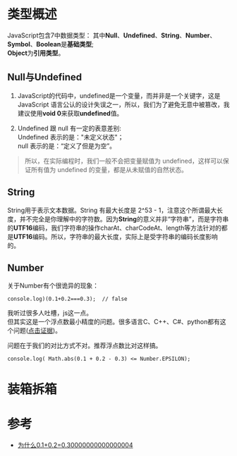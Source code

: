 # 类型概述
JavaScript包含7中数据类型：
其中**Null**、**Undefined**、**String**、**Number**、**Symbol**、**Boolean**是**基础类型**;    
**Object**为**引用类型**。

## Null与Undefined
1. JavaScript的代码中，undefined是一个变量，而并非是一个关键字，这是 JavaScript 语言公认的设计失误之一，所以，我们为了避免无意中被篡改，我建议使用**void 0**来获取**undefined**值。

2. Undefined 跟 null 有一定的表意差别:      
 Undefined 表示的是："未定义状态"；      
 null 表示的是：“定义了但是为空”。     
> 所以，在实际编程时，我们一般不会把变量赋值为 undefined，这样可以保证所有值为 undefined 的变量，都是从未赋值的自然状态。


## String   
String用于表示文本数据。String 有最大长度是 2^53 - 1，注意这个所谓最大长度，并不完全是你理解中的字符数。因为**String**的意义并非“字符串”，而是字符串的**UTF16**编码，我们字符串的操作charAt、charCodeAt、length等方法针对的都是**UTF16**编码。所以，字符串的最大长度，实际上是受字符串的编码长度影响的。

## Number
关于Number有个很诡异的现象：
```
console.log)(0.1+0.2===0.3);  // false
```
我听过很多人吐槽，js这一点。   
但其实这是一个浮点数最小精度的问题。很多语言C、C++、C#、python都有这个问题([点击证据](https://www.cnblogs.com/mooncher/p/5145571.html))。     

问题在于我们的对比方式不对。推荐浮点数比对这样搞。
```
console.log( Math.abs(0.1 + 0.2 - 0.3) <= Number.EPSILON);
```


 # 装箱拆箱



 # 参考
* [为什么0.1+0.2=0.30000000000000004](https://www.cnblogs.com/mooncher/p/5145571.html)